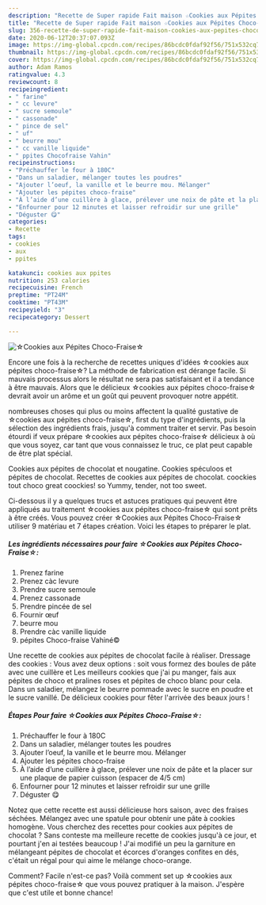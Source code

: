 ```yaml
---
description: "Recette de Super rapide Fait maison ☆Cookies aux Pépites Choco-Fraise☆"
title: "Recette de Super rapide Fait maison ☆Cookies aux Pépites Choco-Fraise☆"
slug: 356-recette-de-super-rapide-fait-maison-cookies-aux-pepites-choco-fraise
date: 2020-06-12T20:37:07.093Z
image: https://img-global.cpcdn.com/recipes/86bcdc0fdaf92f56/751x532cq70/☆cookies-aux-pepites-choco-fraise☆-photo-principale-de-la-recette.jpg
thumbnail: https://img-global.cpcdn.com/recipes/86bcdc0fdaf92f56/751x532cq70/☆cookies-aux-pepites-choco-fraise☆-photo-principale-de-la-recette.jpg
cover: https://img-global.cpcdn.com/recipes/86bcdc0fdaf92f56/751x532cq70/☆cookies-aux-pepites-choco-fraise☆-photo-principale-de-la-recette.jpg
author: Adam Ramos
ratingvalue: 4.3
reviewcount: 8
recipeingredient:
- " farine"
- " cc levure"
- " sucre semoule"
- " cassonade"
- " pince de sel"
- " uf"
- " beurre mou"
- " cc vanille liquide"
- " ppites Chocofraise Vahin"
recipeinstructions:
- "Préchauffer le four à 180C"
- "Dans un saladier, mélanger toutes les poudres"
- "Ajouter l’oeuf, la vanille et le beurre mou. Mélanger"
- "Ajouter les pépites choco-fraise"
- "À l’aide d’une cuillère à glace, prélever une noix de pâte et la placer sur une plaque de papier cuisson (espacer de 4/5 cm)"
- "Enfourner pour 12 minutes et laisser refroidir sur une grille"
- "Déguster 😋"
categories:
- Recette
tags:
- cookies
- aux
- ppites

katakunci: cookies aux ppites 
nutrition: 253 calories
recipecuisine: French
preptime: "PT24M"
cooktime: "PT43M"
recipeyield: "3"
recipecategory: Dessert

---
```



![☆Cookies aux Pépites Choco-Fraise☆](https://img-global.cpcdn.com/recipes/86bcdc0fdaf92f56/751x532cq70/☆cookies-aux-pepites-choco-fraise☆-photo-principale-de-la-recette.jpg)

Encore une fois à la recherche de recettes uniques d'idées ☆cookies aux pépites choco-fraise☆? La méthode de fabrication est dérange facile. Si mauvais processus alors le résultat ne sera pas satisfaisant et il a tendance à être mauvais. Alors que le délicieux ☆cookies aux pépites choco-fraise☆ devrait avoir un arôme et un goût qui peuvent provoquer notre appétit.

nombreuses choses qui plus ou moins affectent la qualité gustative de ☆cookies aux pépites choco-fraise☆, first du type d'ingrédients, puis la sélection des ingrédients frais, jusqu'à comment traiter et servir. Pas besoin étourdi if veux prépare ☆cookies aux pépites choco-fraise☆ délicieux à où que vous soyez, car tant que vous connaissez le truc, ce plat peut capable de être plat spécial.

Cookies aux pépites de chocolat et nougatine. Cookies spéculoos et pépites de chocolat. Recettes de cookies aux pépites de chocolat. coockies tout choco great coockies! so Yummy, tender, not too sweet.


Ci-dessous il y a quelques trucs et astuces pratiques qui peuvent être appliqués au traitement ☆cookies aux pépites choco-fraise☆ qui sont prêts à être créés. Vous pouvez créer ☆Cookies aux Pépites Choco-Fraise☆ utiliser 9 matériau et 7 étapes création. Voici les étapes to préparer le plat.

<!--inarticleads1-->

##### Les ingrédients nécessaires pour faire ☆Cookies aux Pépites Choco-Fraise☆:

1. Prenez  farine
1. Prenez  càc levure
1. Prendre  sucre semoule
1. Prenez  cassonade
1. Prendre  pincée de sel
1. Fournir  œuf
1.   beurre mou
1. Prendre  càc vanille liquide
1.   pépites Choco-fraise Vahiné©


Une recette de cookies aux pépites de chocolat facile à réaliser. Dressage des cookies : Vous avez deux options : soit vous formez des boules de pâte avec une cuillère et Les meilleurs cookies que j&#39;ai pu manger, fais aux pépites de choco et pralines roses et pépites de choco blanc pour cela. Dans un saladier, mélangez le beurre pommade avec le sucre en poudre et le sucre vanillé. De délicieux cookies pour fêter l&#39;arrivée des beaux jours ! 

<!--inarticleads2-->

##### Étapes Pour faire ☆Cookies aux Pépites Choco-Fraise☆:

1. Préchauffer le four à 180C
1. Dans un saladier, mélanger toutes les poudres
1. Ajouter l’oeuf, la vanille et le beurre mou. Mélanger
1. Ajouter les pépites choco-fraise
1. À l’aide d’une cuillère à glace, prélever une noix de pâte et la placer sur une plaque de papier cuisson (espacer de 4/5 cm)
1. Enfourner pour 12 minutes et laisser refroidir sur une grille
1. Déguster 😋


Notez que cette recette est aussi délicieuse hors saison, avec des fraises séchées. Mélangez avec une spatule pour obtenir une pâte à cookies homogène. Vous cherchez des recettes pour cookies aux pépites de chocolat ? Sans conteste ma meilleure recette de cookies jusqu&#39;à ce jour, et pourtant j&#39;en ai testées beaucoup ! J&#39;ai modifié un peu la garniture en mélangeant pépites de chocolat et écorces d&#39;oranges confites en dés, c&#39;était un régal pour qui aime le mélange choco-orange. 


Comment? Facile n'est-ce pas? Voilà comment set up ☆cookies aux pépites choco-fraise☆ que vous pouvez pratiquer à la maison. J'espère que c'est utile et bonne chance!
